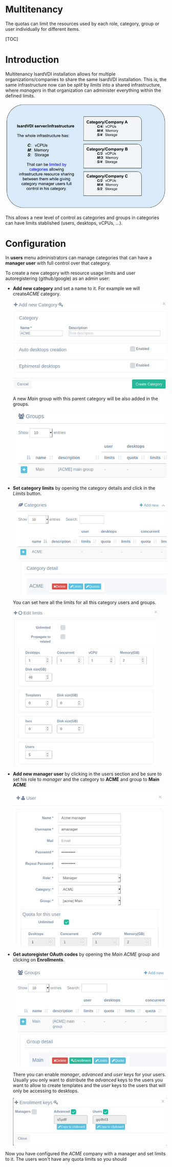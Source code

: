 <h1>Multitenancy</h1>

The quotas can limit the resources used by each role, category, group or user individually for different items.

[TOC]

# Introduction

Multitenancy IsardVDI installation allows for multiple organizations/companies to share the same IsardVDI installation. This is, the same infrastructure now can be *split* by *limits* into a shared infrastructure, where *managers* in that organization can administer everything within the defined limits.

![](../images/admin/mt_description.png)

This allows a new level of control as categories and groups in categories can have limits stablished (users, desktops, vCPUs, ...).

# Configuration

In **users** menu administrators can manage categories that can have a **manager user** with full control over that category.

To create a new category with resource usage limits and user autoregistering (github/google) as an admin user:

- **Add new category** and set a name to it. For example we will create*ACME* category. 

  ![](../images/admin/mt_category.png)

  A new *Main* group with this parent category will be also added in the groups.

  ![](../images/admin/mt_group.png)

- **Set category limits** by opening the category details and click in the *Limits* button.

  ![](../images/admin/mt_limits.png)

  You can set here all the limits for all this category users and groups.

  ![](../images/admin/mt_limitsset.png)

- **Add new manager user** by clicking in the users section and be sure to set his role to *manager* and the category to **ACME** and group to **Main ACME**

  ![](../images/admin/mt_manageruser.png)

- **Get autoregister OAuth codes** by opening the *Main ACME* group and clicking on **Enrollments**. 

  ![](../images/admin/mt_enrollments.png)

  There you can enable *manager*, *advanced* and *user* keys for your users. Usually you only want to distribute the *advanced* keys to the users you want to allow to create templates and the *user* keys to the users that will only be accessing to desktops.

  ![](../images/admin/mt_enrollmentscodes.png)



Now you have configured the *ACME* company with a manager and set limits to it. The users won't have any quota limits so you should
